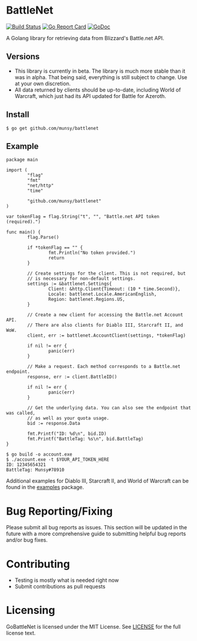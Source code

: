 BattleNet
=========
[![Build Status](https://travis-ci.org/munsy/battlenet.svg?branch=master)](https://travis-ci.org/munsy/battlenet) [![Go Report Card](https://goreportcard.com/badge/github.com/munsy/battlenet)](https://goreportcard.com/report/github.com/munsy/battlenet) [![GoDoc](https://godoc.org/github.com/munsy/battlenet?status.svg)](https://godoc.org/github.com/munsy/battlenet)

A Golang library for retrieving data from Blizzard's Battle.net API.

## Versions
* This library is currently in beta. The library is much more stable than it was in alpha. That being said, everything is still subject to change. Use at your own discretion.
* All data returned by clients should be up-to-date, including World of Warcraft, which just had its API updated for Battle for Azeroth.

## Install
```
$ go get github.com/munsy/battlenet
```
## Example
```
package main

import (
        "flag"
        "fmt"
        "net/http"
        "time"

        "github.com/munsy/battlenet"
)

var tokenFlag = flag.String("t", "", "Battle.net API token (required).")

func main() {
        flag.Parse()

        if *tokenFlag == "" {
                fmt.Println("No token provided.")
                return
        }

        // Create settings for the client. This is not required, but
        // is necessary for non-default settings.
        settings := &battlenet.Settings{
                Client: &http.Client{Timeout: (10 * time.Second)},
                Locale: battlenet.Locale.AmericanEnglish,
                Region: battlenet.Regions.US,
        }

        // Create a new client for accessing the Battle.net Account API.
        // There are also clients for Diablo III, Starcraft II, and WoW.
        client, err := battlenet.AccountClient(settings, *tokenFlag)

        if nil != err {
                panic(err)
        }

        // Make a request. Each method corresponds to a Battle.net endpoint.
        response, err := client.BattleID()

        if nil != err {
                panic(err)
        }

        // Get the underlying data. You can also see the endpoint that was called,
        // as well as your quota usage.
        bid := response.Data

        fmt.Printf("ID: %d\n", bid.ID)
        fmt.Printf("BattleTag: %s\n", bid.BattleTag)
}

```
```
$ go build -o account.exe
$ ./account.exe -t $YOUR_API_TOKEN_HERE
ID: 12345654321
BattleTag: Munsy#78910
```

Additional examples for Diablo III, Starcraft II, and World of Warcraft can be 
found in the [examples](https://github.com/munsy/battlenet/blob/master/examples) 
package.

Bug Reporting/Fixing
====================
Please submit all bug reports as issues.
This section will be updated in the future with a more comprehensive guide to 
submitting helpful bug reports and/or bug fixes.

Contributing
============
* Testing is mostly what is needed right now
* Submit contributions as pull requests

Licensing
=========
GoBattleNet is licensed under the MIT License. See
[LICENSE](https://github.com/munsy/battlenet/blob/master/LICENSE) for the full
license text.